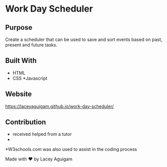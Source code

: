 # Work Day Scheduler


## Purpose
Create a scheduler that can be used to save and sort events based on past, present and future tasks.  

## Built With
* HTML
* CSS
*Javascript

## Website

https://laceyaguigam.github.io/work-day-scheduler/



## Contribution

* received helped from a tutor 
* 
*W3schools.com was also used to assist in the coding process

Made with ❤️ by Lacey Aguigam